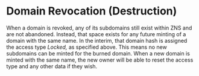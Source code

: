 # Domain Revocation (Destruction)

When a domain is revoked, any of its subdomains still exist within ZNS and are not abandoned. Instead, that space exists for any future minting of a domain with the same name. In the interim, that domain hash is assigned the access type _Locked,_ as specified above. This means no new subdomains can be minted for the burned domain. When a new domain is minted with the same name, the new owner will be able to reset the access type and any other data if they wish.
